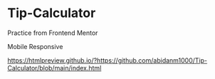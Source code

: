 # Tip-Calculator

Practice from Frontend Mentor

Mobile Responsive

https://htmlpreview.github.io/?https://github.com/abidanm1000/Tip-Calculator/blob/main/index.html
